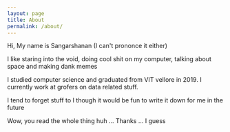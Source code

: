 ```yaml
---
layout: page
title: About
permalink: /about/
---
```


Hi, My name is Sangarshanan  (I can't prononce it either)

I like staring into the void, doing cool shit on my computer, talking about space and making dank memes 

I studied computer science and graduated from VIT vellore in 2019. I currently work at grofers on data related stuff. 

I tend to forget stuff to I though it would be fun to write it down for me in the future 

Wow, you read the whole thing huh ... Thanks ... I guess 
